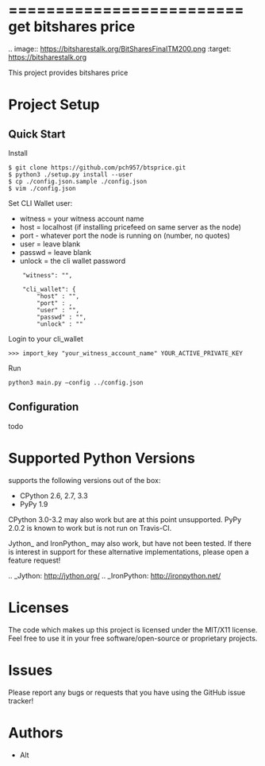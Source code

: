 =========================
get bitshares price
=========================

.. image:: https://bitsharestalk.org/BitSharesFinalTM200.png
   :target: https://bitsharestalk.org

This project provides bitshares price

Project Setup
=============

Quick Start
------------

Install
```
$ git clone https://github.com/pch957/btsprice.git
$ python3 ./setup.py install --user
$ cp ./config.json.sample ./config.json
$ vim ./config.json
```

Set CLI Wallet user:

- witness = your witness account name
- host = localhost (if installing pricefeed on same server as the node)
- port - whatever port the node is running on (number, no quotes)
- user = leave blank
- passwd = leave blank
- unlock = the cli wallet password

```
    "witness": "",

    "cli_wallet": {
        "host" : "",
        "port" : ,
        "user" : "",
        "passwd" : "",
        "unlock" : ""
```

Login to your cli_wallet

```
>>> import_key "your_witness_account_name" YOUR_ACTIVE_PRIVATE_KEY
```
Run
```
python3 main.py —config ../config.json
```


       
        


Configuration
------------
todo

Supported Python Versions
=========================

supports the following versions out of the box:

* CPython 2.6, 2.7, 3.3
* PyPy 1.9

CPython 3.0-3.2 may also work but are at this point unsupported. PyPy 2.0.2 is known to work but is not run on Travis-CI.

Jython_ and IronPython_ may also work, but have not been tested. If there is interest in support for these alternative implementations, please open a feature request!

.. _Jython: http://jython.org/
.. _IronPython: http://ironpython.net/

Licenses
========
The code which makes up this project is licensed under the MIT/X11 license. Feel free to use it in your free software/open-source or proprietary projects.

Issues
======

Please report any bugs or requests that you have using the GitHub issue tracker!

Authors
=======

* Alt
